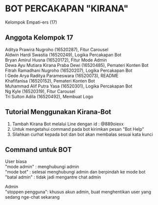 # BOT PERCAKAPAN "KIRANA"
Kelompok Empati-ers (17)

## Anggota Kelompok 17
Aditya Prawira Nugroho              (16520287), Fitur Carousel</br>
Aldwin Hardi Swastia                (16520249), Logika Percakapan Bot</br>
Bryan Amirul Husna                  (16520172), Fitur Mode Admin</br>
Dewa Ayu Mutiara Kirana Praba Dewi  (16520485), Pemateri Konten Bot</br>
Fitrah Ramadhani Nugroho            (16520207), Logika Percakapan Bot</br>
I Gede Arya Raditya Parameswara     (16520073), README</br>
Khafifanisa                         (16520152), Pemateri Konten Bot</br>
Muhammad Alif Putra Yasa            (16520301), Logika Percakapan Bot</br>
Ng Kyle                             (16520319), Fitur Carousel</br>
Tri Sulton Adila                    (16520492), Membuat Logo</br>

## Tutorial Menggunakan Kirana-Bot
1. Tambah Kirana Bot melalui Line dengan id : @889oiexx
2. Untuk mengetahui command pada bot kirimkan pesan "Bot Help"
3. Silahkan curhat kepada bot dan bot akan membalas sesuai kata kunci

## Command untuk BOT
User biasa </br>
"mode admin"	: menghubungi admin </br>
"mode bot" 		: selesai menghubungi admin dan berpindah ke mode bot </br>
"batal admin" 	: tidak jadi mengantre chat admin </br>


Admin<br/>
"stoppen pengguna": khusus akun admin, buat menghentikan user yang sedang nge-chat sekarang<br/>
